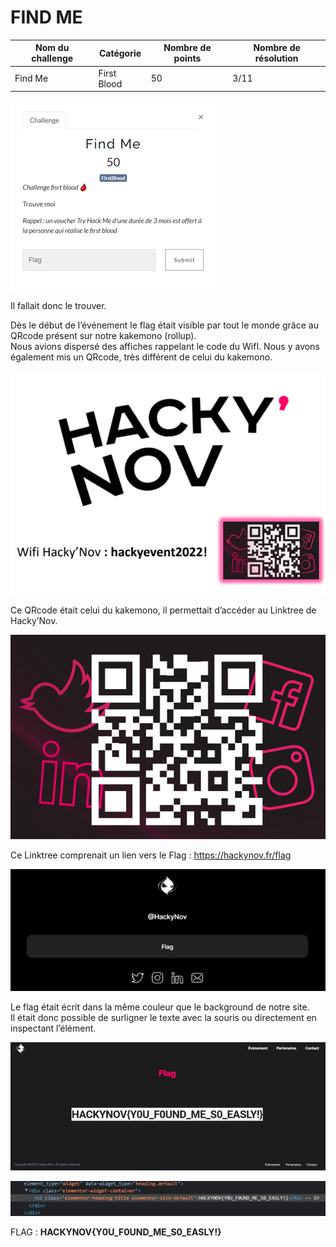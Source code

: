 # FIND ME

| Nom du challenge  | Catégorie     | Nombre de points | Nombre de résolution |
|-------------------|---------------|------------------|----------------------|
| Find Me           | First Blood   |        50        |         3/11         |


![Description](./Img/Find_Me_0.png)

Il fallait donc le trouver.

Dès le début de l’événement le flag était visible par tout le monde grâce au QRcode présent sur notre kakemono (rollup).<br/>
Nous avions dispersé des affiches rappelant le code du WifI. Nous y avons également mis un QRcode, très différent de celui du kakemono.


![Affiche Wifi](./Img/Find_Me_1.png)

Ce QRcode était celui du kakemono, il permettait d’accéder au Linktree de Hacky’Nov.

![QRCode Kakemono](./Img/Find_Me_2.png)

Ce Linktree comprenait un lien vers le Flag : https://hackynov.fr/flag 

![Linktree](./Img/Find_Me_3.png)

Le flag était écrit dans la même couleur que le background de notre site.<br/>
Il était donc possible de surligner le texte avec la souris ou directement en inspectant l’élément.

![Site web sourligné](./Img/Find_Me_4.png)

![Site web inspecté](./Img/Find_Me_5.png)

FLAG : **HACKYNOV{Y0U_F0UND_ME_S0_EASLY!}**